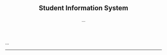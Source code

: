 <header>

<!--
  <<< Author notes: Course header >>>
 
-->

## Student Information System

...

</header>

<!--
  <<< Author notes: Finish >>>
  Review what we learned, ask for feedback, provide next steps.
-->



...


<footer>

<!--
  <<< Author notes: Footer >>>
  Add a link to get support, GitHub status page, code of conduct, license link.
-->

---


